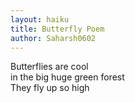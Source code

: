 ```yaml
---
layout: haiku
title: Butterfly Poem
author: Saharsh0602
---
```


Butterflies are cool<br>
in the big huge green forest<br>
They fly up so high<br>